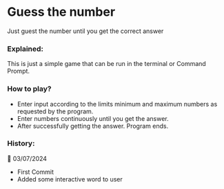 # Guess the number
Just guest the number until you get the correct answer

### Explained:
This is just a simple game that can be run in the terminal or Command Prompt.

### How to play?
- Enter input according to the limits minimum and maximum numbers as requested by the program.
- Enter numbers continuously until you get the answer.
- After successfully getting the answer. Program ends.

### History:
📅 03/07/2024
- First Commit
- Added some interactive word to user